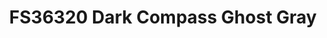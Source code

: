 ---
layout: product
title: "FS36320 Dark Compass Ghost Gray"
price: "300" 
desc: "Akrilna boja 17mL"
img_path: "/assets/img/A.MIG-0208.webp"
brand: "AMMO"
available: false
special_offer: false
new: false
soon: false
cat: "020000"
subcat: "020100"
subsubcat: "020101"
sifra: "A.MIG-0208"
popular: false
spec: false
---